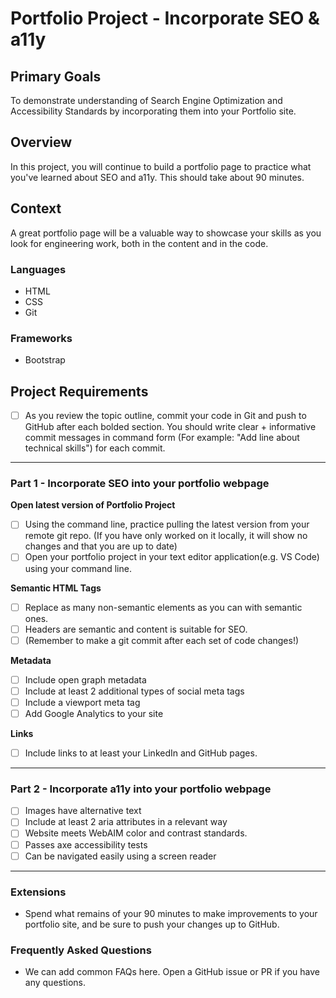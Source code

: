 # Portfolio Project - Incorporate SEO & a11y

## Primary Goals

To demonstrate understanding of Search Engine Optimization and Accessibility Standards by incorporating them into your Portfolio site.

## Overview

In this project, you will continue to build a portfolio page to practice what you've learned about SEO and a11y. This should take about 90 minutes.

## Context

A great portfolio page will be a valuable way to showcase your skills as you look for engineering work, both in the content and in the code.

### Languages

- HTML
- CSS
- Git

### Frameworks

- Bootstrap

## Project Requirements

- [ ] As you review the topic outline, commit your code in Git and push to GitHub after each bolded section. You should write clear + informative commit messages in command form (For example: "Add line about technical skills") for each commit.

---

### Part 1 - Incorporate SEO into your portfolio webpage

**Open latest version of Portfolio Project**

- [ ] Using the command line, practice pulling the latest version from your remote git repo. (If you have only worked on it locally, it will show no changes and that you are up to date)
- [ ] Open your portfolio project in your text editor application(e.g. VS Code) using your command line.

**Semantic HTML Tags**

- [ ] Replace as many non-semantic elements as you can with semantic ones.
- [ ] Headers are semantic and content is suitable for SEO.
- [ ] (Remember to make a git commit after each set of code changes!)

**Metadata**

- [ ] Include open graph metadata
- [ ] Include at least 2 additional types of social meta tags
- [ ] Include a viewport meta tag
- [ ] Add Google Analytics to your site

**Links**

- [ ] Include links to at least your LinkedIn and GitHub pages.

---

### Part 2 - Incorporate a11y into your portfolio webpage

- [ ] Images have alternative text
- [ ] Include at least 2 aria attributes in a relevant way
- [ ] Website meets WebAIM color and contrast standards.
- [ ] Passes axe accessibility tests
- [ ] Can be navigated easily using a screen reader

---

### Extensions

- Spend what remains of your 90 minutes to make improvements to your portfolio site, and be sure to push your changes up to GitHub.

### Frequently Asked Questions

- We can add common FAQs here. Open a GitHub issue or PR if you have any questions.